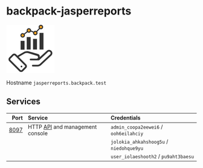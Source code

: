 # backpack-jasperreports

![JasperReports Server](../../doc/assets/logos/jasperreports-server.png)

Hostname `jasperreports.backpack.test`

## Services

| Port | Service | Credentials
| ---: | :------ | :----------
| [8097](http://jasperreports.backpack.test:8097) | HTTP [API](https://community.jaspersoft.com/documentation/tibco-jasperreports-server-rest-api-reference/v780/rest-api-overview) and management console | `admin_coopa2eewei6` / `ooh6eilahciy`
| | | `jolokia_ahkahshoog5u` / `niedohque9yu`
| | | `user_iolaeshooth2` / `pu9aht3baesu`
